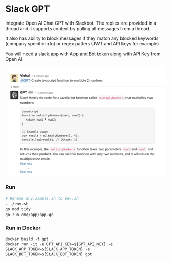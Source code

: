 # Slack GPT
Integrate Open AI Chat GPT with Slackbot. The replies are provided in a thread and it supports context by pulling all messages from a thread. 

It also has ability to block messages if they match any blocked keywords (company specific info) or regex patters (JWT and API keys for example)

You will need a slack app with App and Bot token along with API Key from Open AI


![Preview](./docs/images/preview.png)


### Run
```bash
# Rename env.sample.sh to env.sh
. ./env.sh
go mod tidy
go run cmd/app/app.go 
```

### Run in Docker
```
docker build -t gpt .
docker run -it -e GPT_API_KEY=${GPT_API_KEY} -e SLACK_APP_TOKEN=${SLACK_APP_TOKEN} -e SLACK_BOT_TOKEN=${SLACK_BOT_TOKEN} gpt 
```